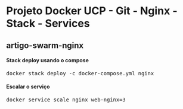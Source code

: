 
# Projeto Docker UCP - Git - Nginx - Stack - Services
## artigo-swarm-nginx

#### Stack deploy usando o compose
<pre>
docker stack deploy -c docker-compose.yml nginx
</pre>

#### Escalar o serviço
<pre>
docker service scale nginx_web-nginx=3
</pre>
